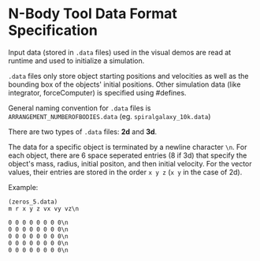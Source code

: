 # N-Body Tool Data Format Specification

Input data (stored in `.data` files) used in the visual demos are read at runtime and used to initialize a simulation.

`.data` files only store object starting positions and velocities as well as the bounding box of the objects' initial positions. Other simulation data (like integrator, forceComputer) is specified using #defines.

General naming convention for `.data` files is `ARRANGEMENT_NUMBEROFBODIES.data` (eg. `spiralgalaxy_10k.data`)

There are two types of `.data` files: **2d** and **3d**.

The data for a specific object is terminated by a newline character `\n`. For each object, there are 6 space seperated entries (8 if 3d) that specify the object's mass, radius, initial positon, and then initial velocity. For the vector values, their entries are stored in the order `x y z` (`x y` in the case of 2d).

Example:
```
(zeros_5.data)
m r x y z vx vy vz\n

0 0 0 0 0 0 0 0\n
0 0 0 0 0 0 0 0\n
0 0 0 0 0 0 0 0\n
0 0 0 0 0 0 0 0\n
0 0 0 0 0 0 0 0\n
```

